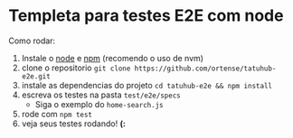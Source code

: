 # Templeta para testes E2E com node

Como rodar:

1. Instale o [node](http://nodejs.org) e [npm](http://npmjs.org) (recomendo o uso de nvm)
2. clone o repositorio `git clone https://github.com/ortense/tatuhub-e2e.git`
3. instale as dependencias do projeto `cd tatuhub-e2e && npm install`
4. escreva os testes na pasta `test/e2e/specs`
	- Siga o exemplo do `home-search.js`
5. rode com `npm test`
6. veja seus testes rodando! **(:**
